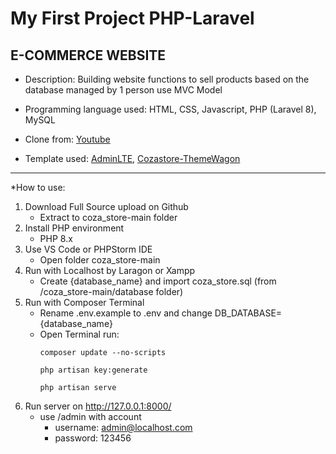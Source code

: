 # My First Project PHP-Laravel

## E-COMMERCE WEBSITE

* Description: Building website functions to sell products based on the database managed by 1 person use MVC Model

* Programming language used: HTML, CSS, Javascript, PHP (Laravel 8), MySQL
* Clone from: [Youtube](https://youtube.com/playlist?list=PLzrVYRai0riRnmKWhDEYixPDLs3CCk2lO&feature=shared)
* Template used: [AdminLTE](https://adminlte.io/),   [Cozastore-ThemeWagon](https://themewagon.com/themes/free-html5-ecommerce-website-template/)

***

*How to use:
1. Download Full Source upload on Github
    - Extract to coza_store-main folder
3. Install PHP environment
    - PHP 8.x
4. Use VS Code or PHPStorm IDE
    - Open folder coza_store-main
5. Run with Localhost by Laragon or Xampp
    - Create {database_name} and import coza_store.sql (from /coza_store-main/database folder)
7. Run with Composer Terminal
    - Rename .env.example to .env and change DB_DATABASE={database_name}
    - Open Terminal run:
      ~~~
      composer update --no-scripts
      ~~~
      ~~~
      php artisan key:generate
      ~~~
      ~~~
      php artisan serve
      ~~~
8. Run server on http://127.0.0.1:8000/
    - use /admin with account
      + username: admin@localhost.com
      + password: 123456
          
